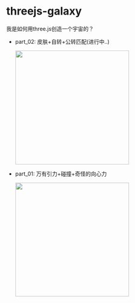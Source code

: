 # threejs-galaxy
我是如何用three.js创造一个宇宙的？

- part_02: 皮肤+自转+公转匹配(进行中..)

  <a href="http://fritx.github.io/threejs-galaxy/part_02/"><img width="300" src="https://raw.githubusercontent.com/fritx/threejs-galaxy/gh-pages/part_02/screenshot.png"></a>

- part_01: 万有引力+碰撞+奇怪的向心力

  <a href="http://fritx.github.io/threejs-galaxy/part_01/"><img width="300" src="https://raw.githubusercontent.com/fritx/threejs-galaxy/gh-pages/part_01/screenshot.png"></a>
